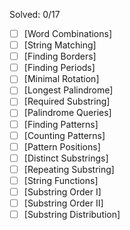 Solved: 0/17<br/>
- [ ] [Word Combinations]
- [ ] [String Matching]
- [ ] [Finding Borders]
- [ ] [Finding Periods]
- [ ] [Minimal Rotation]
- [ ] [Longest Palindrome]
- [ ] [Required Substring]
- [ ] [Palindrome Queries]
- [ ] [Finding Patterns]
- [ ] [Counting Patterns]
- [ ] [Pattern Positions]
- [ ] [Distinct Substrings]
- [ ] [Repeating Substring]
- [ ] [String Functions]
- [ ] [Substring Order I]
- [ ] [Substring Order II]
- [ ] [Substring Distribution]